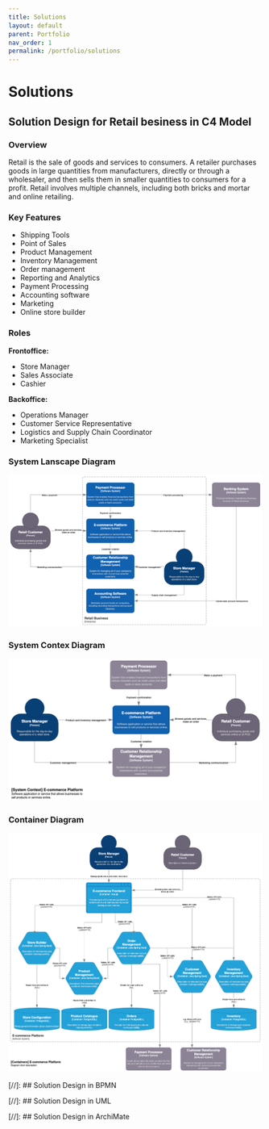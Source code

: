 ```yaml
---
title: Solutions
layout: default
parent: Portfolio
nav_order: 1
permalink: /portfolio/solutions
---
```


# Solutions

## Solution Design for Retail besiness in C4 Model

### Overview 
Retail is the sale of goods and services to consumers. A retailer purchases goods in large quantities from manufacturers, directly or through a wholesaler, and then sells them in smaller quantities to consumers for a profit. Retail involves multiple channels, including both bricks and mortar and online retailing.

### Key Features
- Shipping Tools
- Point of Sales
- Product Management
- Inventory Management
- Order management
- Reporting and Analytics
- Payment Processing
- Accounting software
- Marketing
- Online store builder

### Roles
**Frontoffice:**
- Store Manager
- Sales Associate
- Cashier

**Backoffice:**
- Operations Manager
- Customer Service Representative
- Logistics and Supply Chain Coordinator
- Marketing Specialist

### System Lanscape Diagram
<img src="/docs/portfolio/diagrams/RetailBusiness-SystemLandscapeDiagram.drawio.png">

### System Contex Diagram
<img src="/docs/portfolio/diagrams/E-commercePlatform-SystemContextDiagram.drawio.png">

### Container Diagram
<img src="/docs/portfolio/diagrams/E-commercePlatform-ContainerDiagram.drawio.png">

[//]: ## Solution Design in BPMN

[//]: ## Solution Design in UML

[//]: ## Solution Design in ArchiMate